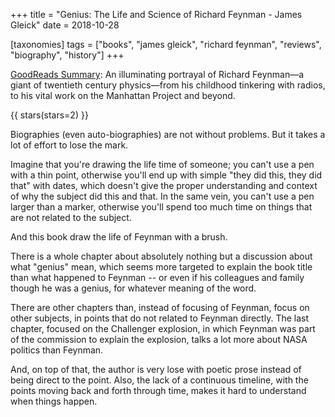 +++
title = "Genius: The Life and Science of Richard Feynman - James Gleick"
date = 2018-10-28

[taxonomies]
tags = ["books", "james gleick", "richard feynman", "reviews", "biography", "history"]
+++

[GoodReads Summary](https://www.goodreads.com/book/show/98685.Genius):
An illuminating portrayal of Richard Feynman—a giant of twentieth century
physics—from his childhood tinkering with radios, to his vital work on the
Manhattan Project and beyond.

<!-- more -->

{{ stars(stars=2) }}

Biographies (even auto-biographies) are not without problems. But it takes a
lot of effort to lose the mark.

Imagine that you're drawing the life time of someone; you can't use a pen with
a thin point, otherwise you'll end up with simple "they did this, they did
that" with dates, which doesn't give the proper understanding and context of
why the subject did this and that. In the same vein, you can't use a pen
larger than a marker, otherwise you'll spend too much time on things that are
not related to the subject.

And this book draw the life of Feynman with a brush.

There is a whole chapter about absolutely nothing but a discussion about what
"genius" mean, which seems more targeted to explain the book title than what
happened to Feynman -- or even if his colleagues and family though he was a
genius, for whatever meaning of the word.

There are other chapters than, instead of focusing of Feynman, focus on other
subjects, in points that do not related to Feynman directly. The last chapter,
focused on the Challenger explosion, in which Feynman was part of the
commission to explain the explosion, talks a lot more about NASA politics than
Feynman.

And, on top of that, the author is very lose with poetic prose instead of
being direct to the point. Also, the lack of a continuous timeline, with the
points moving back and forth through time, makes it hard to understand when
things happen.

